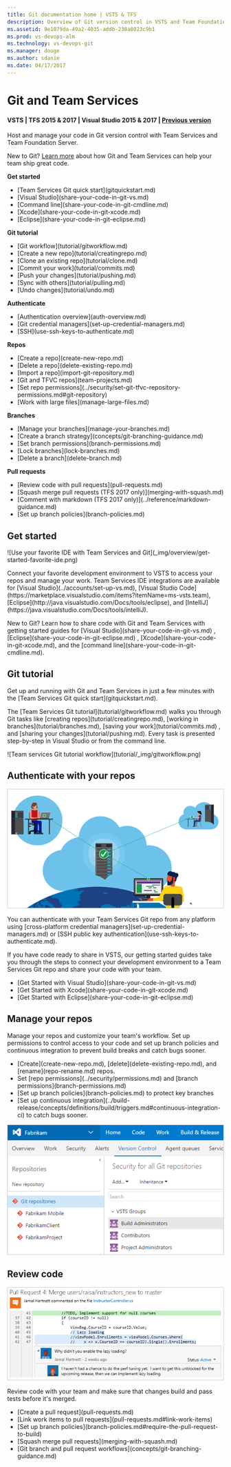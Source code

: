 ```yaml
---
title: Git documentation home | VSTS & TFS 
description: Overview of Git version control in VSTS and Team Foundation Server
ms.assetid: 9e1079da-49a2-4035-addb-238a8023c9b1
ms.prod: vs-devops-alm
ms.technology: vs-devops-git 
ms.manager: douge
ms.author: sdanie
ms.date: 04/17/2017
---
```


#  Git and Team Services
#### VSTS | TFS 2015 & 2017  | Visual Studio 2015 & 2017 | [Previous version](overview-2013.md)

Host and manage your code in Git version control with Team Services and Team Foundation Server. 

New to Git? [Learn more](https://www.visualstudio.com/learn-git) about how Git and Team Services can help your team ship great code.

<div class="row">
    <div class="col-sm-3 col-md-4">
        <strong style="text-align:center;">Get started</strong>
        <ul>
            <li>[Team Services Git quick start](gitquickstart.md)</li>
            <li>[Visual Studio](share-your-code-in-git-vs.md)</li>
            <li>[Command line](share-your-code-in-git-cmdline.md)</li>
            <li>[Xcode](share-your-code-in-git-xcode.md)</li>
            <li>[Eclipse](share-your-code-in-git-eclipse.md)</li>
        </ul>
    </div>
    <div class="col-sm-3 col-md-4">
        <strong style="text-align:center;">Git tutorial</strong>
        <ul>
            <li>[Git workflow](tutorial/gitworkflow.md)</li>
            <li>[Create a new repo](tutorial/creatingrepo.md)</li>
            <li>[Clone an existing repo](tutorial/clone.md)</li>
            <li>[Commit your work](tutorial/commits.md)</li>
            <li>[Push your changes](tutorial/pushing.md)</li>
            <li>[Sync with others](tutorial/pulling.md)</li>
            <li>[Undo changes](tutorial/undo.md)</li>
        </ul>
    </div>
    <div class="col-sm-3 col-md-4">
        <strong style="text-align:center;">Authenticate</strong>
        <ul>
            <li>[Authentication overview](auth-overview.md)</li>
            <li>[Git credential managers](set-up-credential-managers.md)</li>
            <li>[SSH](use-ssh-keys-to-authenticate.md)</li>
        </ul>
    </div>
</div>
<div class="row">
    <div class="col-sm-3 col-md-4">
        <strong style="text-align:center;">Repos</strong>
        <ul>
            <li>[Create a repo](create-new-repo.md)</li>
            <li>[Delete a repo](delete-existing-repo.md)</li>
            <li>[Import a repo](import-git-repository.md)</li>
            <li>[Git and TFVC repos](team-projects.md)</li>
            <li>[Set repo permissions](../security/set-git-tfvc-repository-permissions.md#git-repository)</li> 
            <li>[Work with large files](manage-large-files.md)</li>
        </ul>
    </div>
    <div class="col-sm-3 col-md-4">
        <strong style="text-align:center;">Branches</strong>
        <ul>
            <li>[Manage your branches](manage-your-branches.md)</li>
            <li>[Create a branch strategy](concepts/git-branching-guidance.md)</li>
            <li>[Set branch permissions](branch-permissions.md)</li>
            <li>[Lock branches](lock-branches.md)</li>
            <li>[Delete a branch](delete-branch.md)</li>
        </ul>
    </div>
    <div class="col-sm-3 col-md-4">
        <strong style="text-align:center;">Pull requests</strong>
        <ul>
            <li>[Review code with pull requests](pull-requests.md)</li>
            <li>[Squash merge pull requests (TFS 2017 only)](merging-with-squash.md)</li>
            <li>[Comment with markdown (TFS 2017 only)](../reference/markdown-guidance.md)</li>
            <li>[Set up branch policies](branch-policies.md)</li>
        </ul>
    </div>
</div>


## Get started

<div class="row">
<div class="col-sm-6 col-md-6">
![Use your favorite IDE with Team Services and Git](_img/overview/get-started-favorite-ide.png)
</div>
<div class="col-sm-6 col-md-6">

<p>Connect your favorite development environment to VSTS to access your repos and manage your work.
Team Services IDE integrations are available for [Visual Studio](../accounts/set-up-vs.md), 
[Visual Studio Code](https://marketplace.visualstudio.com/items?itemName=ms-vsts.team), [Eclipse](http://java.visualstudio.com/Docs/tools/eclipse), 
and [IntelliJ](https://java.visualstudio.com/Docs/tools/intelliJ).</p>

<p>New to Git? Learn how to share code with Git and Team Services with getting started guides for [Visual Studio](share-your-code-in-git-vs.md) , 
[Eclipse](share-your-code-in-git-eclipse.md) , [Xcode](share-your-code-in-git-xcode.md), and the [command line](share-your-code-in-git-cmdline.md).</p>
</div>
</div>

## Git tutorial

<div class="row">
<div class="col-sm-6 col-md-6">
<p>Get up and running with Git and Team Services in just a few minutes with the [Team Services Git quick start](gitquickstart.md).</p>

<p>The [Team Services Git tutorial](tutorial/gitworkflow.md) walks you through Git tasks like [creating repos](tutorial/creatingrepo.md), [working in branches](tutorial/branches.md), [saving your work](tutorial/commits.md) , and [sharing your changes](tutorial/pushing.md). 
Every task is presented step-by-step in Visual Studio or from the command line.</p>
</div>
<div class="col-sm-6 col-md-6">
![Team services Git tutorial workflow](tutorial/_img/gitworkflow.png)

</div>
</div>   

## Authenticate with your repos

<div class="row">
<div class="col-sm-6 col-md-6">

![Connect to Team Services from anywhere](_img/overview/IC839946.png)   

</div>

<div class="col-sm-6 col-md-6"> 

<p>You can authenticate with your Team Services Git repo from any platform using [cross-platform credential managers](set-up-credential-managers.md) or [SSH public key authentication](use-ssh-keys-to-authenticate.md).</p>

<p>If you have code ready to share in VSTS, our getting started guides take you through the steps to connect your development environment to a Team Services Git repo and share your code with your team.</p>

<ul>
<li>[Get Started with Visual Studio](share-your-code-in-git-vs.md)</li>
<li>[Get Started with Xcode](share-your-code-in-git-xcode.md)</li>
<li>[Get Started with Eclipse](share-your-code-in-git-eclipse.md)</li>
</ul>

</div>
</div>

## Manage your repos

<div class="row">
<div class="col-sm-6 col-md-6"> 
<p>Manage your repos and customize your team's workflow. Set up permissions to control access to your code and set up branch policies and continuous integration to prevent build breaks and catch bugs sooner.</p>

<ul>
<li>[Create](create-new-repo.md), [delete](delete-existing-repo.md), and [rename](repo-rename.md) repos.</li>
<li>Set [repo permissions](../security/permissions.md) and [branch permissions](branch-permissions.md)</li>
<li>[Set up branch policies](branch-policies.md) to protect key branches</li>
<li>[Set up continuous integration](../build-release/concepts/definitions/build/triggers.md#continuous-integration-ci) to catch bugs sooner.</li>
</ul>

</div>
<div class="col-sm-6 col-md-6"> 

![Manage your code and repos from the web](_img/overview/git-repos.png)

</div>
</div>

## Review code

<div class="row">
<div class="col-sm-6 col-md-6">

![Review code with pull requests in VSTS and TFS](_img/overview/IC784012.png)

</div>
<div class="col-sm-6 col-md-6"> 

<p>Review code with your team and make sure that changes build and pass tests before it's merged.</p>

<ul>
<li>[Create a pull request](pull-requests.md)</li>
<li>[Link work items to pull requests](pull-requests.md#link-work-items)</li> 
<li>[Set up branch policies](branch-policies.md#require-the-pull-request-to-build)</li> 
<li>[Squash merge pull requests](merging-with-squash.md)</li>
<li>[Git branch and pull request workflows](concepts/git-branching-guidance.md)</li>
</ul>

</div>
</div>